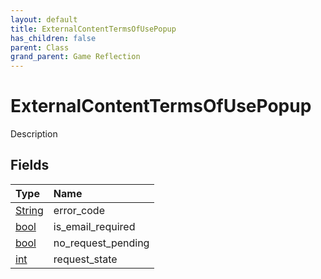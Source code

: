 ```yaml
---
layout: default
title: ExternalContentTermsOfUsePopup
has_children: false
parent: Class
grand_parent: Game Reflection
---
```

# ExternalContentTermsOfUsePopup
Description 

## Fields

| Type | Name |
|:-------------|:--------------|
| [String](/docs/game-reflection/components/string) | error_code |
| [bool](/docs/game-reflection/components/bool) | is_email_required |
| [bool](/docs/game-reflection/components/bool) | no_request_pending |
| [int](/docs/game-reflection/enums/int) | request_state |

